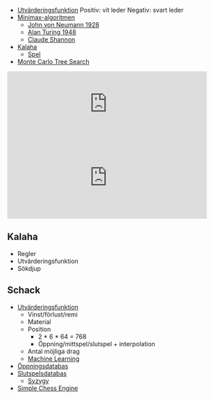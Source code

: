 * [Utvärderingsfunktion](https://en.wikipedia.org/wiki/Evaluation_function)
	Positiv: vit leder
	Negativ: svart leder
* [Minimax-algoritmen](https://en.wikipedia.org/wiki/Minimax)
	* [John von Neumann 1928](https://en.wikipedia.org/wiki/John_von_Neumann#Game_theory)
	* [Alan Turing 1948](https://en.wikipedia.org/wiki/Turochamp)
	* [Claude Shannon](https://en.wikipedia.org/wiki/Claude_Shannon#Shannon's_computer_chess_program)
* [Kalaha](https://en.wikipedia.org/wiki/Kalah)
	* [Spel](https://christernilsson.github.io/Lab/2019/118-Kalaha/)
* [Monte Carlo Tree Search](https://en.wikipedia.org/wiki/Monte_Carlo_tree_search)

<iframe src="https://christernilsson.github.io/2024/118-Kalaha/?scale=0.5" title="Kalaha" style="border:0; width:460px; height:170px;"></iframe>
<iframe src="https://christernilsson.github.io/2024/118-Kalaha/?scale=0.5" title="Kalaha" style="border:0; width:460px; height:170px;"></iframe>

## Kalaha

* Regler
* Utvärderingsfunktion
* Sökdjup

## Schack

* [Utvärderingsfunktion](https://en.wikipedia.org/wiki/Computer_chess#Leaf_evaluation)
	* Vinst/förlust/remi
	* Material
	* Position
		* 2 * 6 * 64 = 768
		* Öppning/mittspel/slutspel + interpolation
	* Antal möjliga drag
	* [Machine Learning](https://en.wikipedia.org/wiki/Stockfish_(chess)#NNUE)
* [Öppningsdatabas](https://en.wikipedia.org/wiki/Computer_chess#Opening_book)
* [Slutspelsdatabas](https://en.wikipedia.org/wiki/Computer_chess#Endgame_tablebases)
	* [Syzygy](https://syzygy-tables.info)
* [Simple Chess Engine](https://github.com/Kyle-L/Simple-Chess-Engine)
